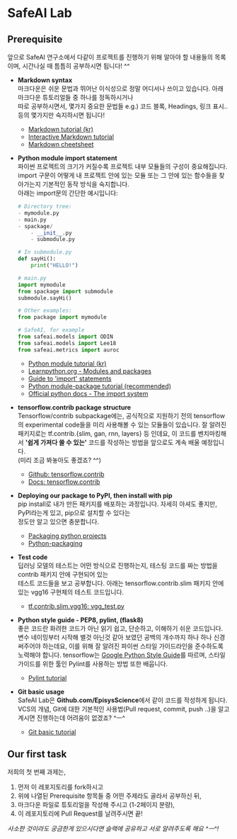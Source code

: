 # SafeAI Lab 
## Prerequisite
앞으로 SafeAI 연구소에서 다같이 프로젝트를 진행하기 위해 알아야 할 내용들의 목록이며,
시간나실 때 틈틈히 공부하시면 됩니다! ^^  

- **Markdown syntax**  
    마크다운은 쉬운 문법과 뛰어난 이식성으로 정말 어디서나 쓰이고 있습니다. 아래 마크다운 튜토리얼들 중 하나를 정독하시거나  
    따로 공부하시면서, 몇가지 중요한 문법들 e.g.) 코드 블록, Headings, 링크 표시.. 등의 몇가지만 숙지하시면 됩니다!
    - [Markdown tutorial (kr)](https://gist.github.com/ihoneymon/652be052a0727ad59601)
    - [Interactive Markdown tutorial](https://www.markdowntutorial.com/)
    - [Markdown cheetsheet](https://github.com/adam-p/markdown-here/wiki/Markdown-Cheatsheet)  

- **Python module import statement**  
    파이썬 프로젝트의 크기가 커질수록 프로젝트 내부 모듈들의 구성이 중요해집니다.  
    import 구문이 어떻게 내 프로젝트 안에 있는 모듈 또는 그 안에 있는 함수들을 찾아가는지 기본적인 동작 방식을 숙지합니다.  
    아래는 import문의 간단한 예시입니다:
    ```python
    # Directory tree:
    - mymodule.py
    - main.py
    - spackage/
        - __init__.py
        - submodule.py
    
    # In submodule.py
    def sayHi():
        print("HELLO!")
    
    # main.py
    import mymodule
    from spackage import submodule
    submodule.sayHi() 
    ```
    ```python
    # Other examples:
    from package import mymodule
    
    # SafeAI, for example
    from safeai.models import ODIN
    from safeai.models import Lee18
    from safeai.metrics import auroc
    ```
    - [Python module tutorial (kr)](https://wikidocs.net/1074)
    - [Learnpython.org - Modules and packages](https://www.learnpython.org/en/Modules_and_Packages)
    - [Guide to 'import' statements](https://chrisyeh96.github.io/2017/08/08/definitive-guide-python-imports)
    - [Python module-package tutorial (recommended)](https://realpython.com/python-modules-packages/)
    - [Official python docs - The import system](tutoria://docs.python.org/3/reference/import.html)  

- **tensorflow.contrib package structure**  
    Tensorflow/contrib subpackage에는, 공식적으로 지원하기 전의 tensorflow의 experimental code들을 미리 사용해볼 수 있는 모듈들이 있습니다.
    잘 알려진 패키지로는 tf.contrib.{slim, gan, rnn, layers} 등 인데요, 이 코드를 벤치마킹해서 **'쉽게 가져다 쓸 수 있는'** 코드를 작성하는 방법을
    앞으로도 계속 배울 예정입니다.  
    (미리 조금 봐놓아도 좋겠죠? ^^)  
    - [Github: tensorflow.contrib](https://github.com/tensorflow/tensorflow/tree/master/tensorflow/contrib)  
    - [Docs: tensorflow.contrib](https://www.tensorflow.org/api_docs/python/tf/contrib)  

- **Deploying our package to PyPI, then install with pip**  
    pip install로 내가 만든 패키지를 배포하는 과정입니다. 자세히 아셔도 좋지만, PyPI라는게 있고, pip으로 설치할 수 있다는  
    정도만 알고 있으면 충분합니다.
    - [Packaging python projects](https://packaging.python.org/tutorials/packaging-projects/)
    - [Python-packaging](https://python-packaging.readthedocs.io/en/latest/)  

- **Test code**  
    딥러닝 모델의 테스트는 어떤 방식으로 진행하는지, 테스팅 코드를 짜는 방법을 contrib 패키지 안에 구현되어 있는  
    테스트 코드들을 보고 공부합니다. 아래는 tensorflow.contrib.slim 패키지 안에 있는 vgg16 구현체의 테스트 코드입니다.
    - [tf.contrib.slim.vgg16: vgg_test.py](https://github.com/tensorflow/tensorflow/blob/master/tensorflow/contrib/slim/python/slim/nets/vgg_test.py)  

- **Python style guide - PEP8, pylint, (flask8)**  
    좋은 코드란 화려한 코드가 아닌 읽기 쉽고, 단순하고, 이해하기 쉬운 코드입니다.  
    변수 네이밍부터 시작해 별것 아닌것 같아 보였던 공백의 개수까지 하나 하나 신경써주어야 하는데요, 이를 위해 잘 알려진 파이썬 스타일 가이드라인을 준수하도록 노력해야 합니다. tensorflow는 [Google Python Style Guide](https://github.com/google/styleguide/blob/gh-pages/pyguide.md)를 따르며,
    스타일 가이드를 위한 툴인 Pylint를 사용하는 방법 또한 배웁니다.
    - [Pylint tutorial](http://pylint.pycqa.org/en/1.9/tutorial.html)  

- **Git basic usage**  
    SafeAI Lab은 **Github.com/EpisysScience**에서 같이 코드를 작성하게 됩니다. VCS의 개념, Git에 대한 기본적인 사용법(Pull request, commit, push ..)을 
    알고 계시면 진행하는데 어려움이 없겠죠? ^ㅡ^
    - [Git basic tutorial](https://guides.github.com/activities/hello-world/)  
    

## Our first task
저희의 첫 번째 과제는, 
1. 먼저 이 레포지토리를 fork하시고
2. 위에 나열된 Prerequisite 항목들 중 어떤 주제라도 골라서 공부하신 뒤, 
3. 마크다운 파일로 튜토리얼을 작성해 주시고 (1-2페이지 분량),
4. 이 레포지토리에 Pull Request를 날려주시면 끝!

*사소한 것이라도 궁금한게 있으시다면 슬랙에 공유하고 서로 알려주도록 해요 ^ㅡ^!*

